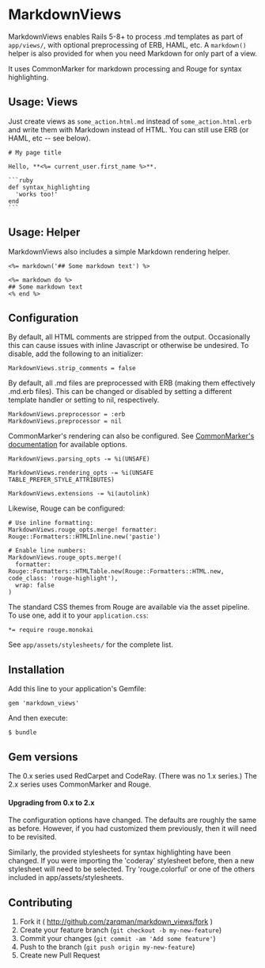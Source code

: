 # MarkdownViews

MarkdownViews enables Rails 5-8+ to process .md templates as part of `app/views/`, with optional preprocessing of ERB, HAML, etc. A `markdown()` helper is also provided for when you need Markdown for only part of a view.

It uses CommonMarker for markdown processing and Rouge for syntax highlighting.


## Usage: Views

Just create views as `some_action.html.md` instead of `some_action.html.erb` and write them with Markdown instead of HTML. You can still use ERB (or HAML, etc -- see below).

    # My page title

    Hello, **<%= current_user.first_name %>**.

    ```ruby
    def syntax_highlighting
      'works too!'
    end
    ```


## Usage: Helper

MarkdownViews also includes a simple Markdown rendering helper.

    <%= markdown('## Some markdown text') %>

    <%= markdown do %>
    ## Some markdown text
    <% end %>


## Configuration

By default, all HTML comments are stripped from the output. Occasionally this can cause issues with inline Javascript or otherwise be undesired. To disable, add the following to an initializer:

    MarkdownViews.strip_comments = false

By default, all .md files are preprocessed with ERB (making them effectively .md.erb files). This can be changed or disabled by setting a different template handler or setting to nil, respectively.

    MarkdownViews.preprocessor = :erb
    MarkdownViews.preprocessor = nil

CommonMarker's rendering can also be configured. See [CommonMarker's documentation](https://github.com/gjtorikian/commonmarker#options-and-plugins) for available options.

    MarkdownViews.parsing_opts -= %i(UNSAFE)

    MarkdownViews.rendering_opts -= %i(UNSAFE TABLE_PREFER_STYLE_ATTRIBUTES)

    MarkdownViews.extensions -= %i(autolink)

Likewise, Rouge can be configured:

    # Use inline formatting:
    MarkdownViews.rouge_opts.merge! formatter: Rouge::Formatters::HTMLInline.new('pastie')

    # Enable line numbers:
    MarkdownViews.rouge_opts.merge!(
      formatter: Rouge::Formatters::HTMLTable.new(Rouge::Formatters::HTML.new, code_class: 'rouge-highlight'),
      wrap: false
    )

The standard CSS themes from Rouge are available via the asset pipeline. To use one, add it to your `application.css`:

    *= require rouge.monokai

See `app/assets/stylesheets/` for the complete list.


## Installation

Add this line to your application's Gemfile:

    gem 'markdown_views'

And then execute:

    $ bundle


## Gem versions

The 0.x series used RedCarpet and CodeRay.
(There was no 1.x series.)
The 2.x series uses CommonMarker and Rouge.

#### Upgrading from 0.x to 2.x

The configuration options have changed. The defaults are roughly the same as before. However, if you had customized them previously, then it will need to be revisited.

Similarly, the provided stylesheets for syntax highlighting have been changed. If you were importing the 'coderay' stylesheet before, then a new stylesheet will need to be selected. Try 'rouge.colorful' or one of the others included in app/assets/stylesheets.


## Contributing

1. Fork it ( http://github.com/zarqman/markdown_views/fork )
2. Create your feature branch (`git checkout -b my-new-feature`)
3. Commit your changes (`git commit -am 'Add some feature'`)
4. Push to the branch (`git push origin my-new-feature`)
5. Create new Pull Request
